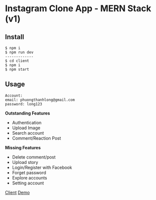 # Instagram Clone App - MERN Stack (v1)

## Install
```
$ npm i
$ npm run dev
-------------
$ cd client 
$ npm i
$ npm start 
```

## Usage
```
Account: 
email: phuongthanhlong@gmail.com
password: long123
```

**Outstanding Features**
  - Authentication
  - Upload Image
  - Search account
  - Comment/Reaction Post

**Missing Features**
  - Delete comment/post
  - Upload story
  - Login/Register with Facebook
  - Forget password
  - Explore accounts
  - Setting account

[Client](https://github.com/longpt99/instagram-clone-MERN-2020/tree/master/client)
[Demo](https://instagram-mern-2020.herokuapp.com/)